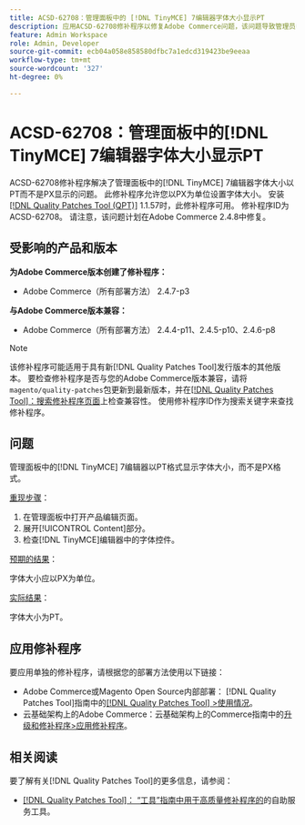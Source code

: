 ```yaml
---
title: ACSD-62708：管理面板中的 [!DNL TinyMCE] 7编辑器字体大小显示PT
description: 应用ACSD-62708修补程序以修复Adobe Commerce问题，该问题导致管理员中的 [!DNL TinyMCE] 7编辑器字体大小显示为PT，而不是PX。 现在，您还可以以PX而不是PT设置字体大小。
feature: Admin Workspace
role: Admin, Developer
source-git-commit: ecb04a058e858580dfbc7a1edcd319423be9eeaa
workflow-type: tm+mt
source-wordcount: '327'
ht-degree: 0%

---
```



# ACSD-62708：管理面板中的[!DNL TinyMCE] 7编辑器字体大小显示PT

ACSD-62708修补程序解决了管理面板中的[!DNL TinyMCE] 7编辑器字体大小以PT而不是PX显示的问题。 此修补程序允许您以PX为单位设置字体大小。 安装[[!DNL Quality Patches Tool (QPT)]](/help/tools/quality-patches-tool/quality-patches-tool-to-self-serve-quality-patches.md) 1.1.57时，此修补程序可用。 修补程序ID为ACSD-62708。 请注意，该问题计划在Adobe Commerce 2.4.8中修复。

## 受影响的产品和版本

**为Adobe Commerce版本创建了修补程序：**

* Adobe Commerce（所有部署方法） 2.4.7-p3

**与Adobe Commerce版本兼容：**

* Adobe Commerce（所有部署方法） 2.4.4-p11、2.4.5-p10、2.4.6-p8

>[!NOTE]
>
>该修补程序可能适用于具有新[!DNL Quality Patches Tool]发行版本的其他版本。 要检查修补程序是否与您的Adobe Commerce版本兼容，请将`magento/quality-patches`包更新到最新版本，并在[[!DNL Quality Patches Tool]：搜索修补程序页面](https://experienceleague.adobe.com/tools/commerce-quality-patches/index.html)上检查兼容性。 使用修补程序ID作为搜索关键字来查找修补程序。

## 问题

管理面板中的[!DNL TinyMCE] 7编辑器以PT格式显示字体大小，而不是PX格式。

<u>重现步骤</u>：

1. 在管理面板中打开产品编辑页面。
1. 展开[!UICONTROL Content]部分。
1. 检查[!DNL TinyMCE]编辑器中的字体控件。

<u>预期的结果</u>：

字体大小应以PX为单位。

<u>实际结果</u>：

字体大小为PT。

## 应用修补程序

要应用单独的修补程序，请根据您的部署方法使用以下链接：

* Adobe Commerce或Magento Open Source内部部署： [!DNL Quality Patches Tool]指南中的[[!DNL Quality Patches Tool] >使用情况](/help/tools/quality-patches-tool/usage.md)。
* 云基础架构上的Adobe Commerce：云基础架构上的Commerce指南中的[升级和修补程序>应用修补程序](https://experienceleague.adobe.com/docs/commerce-cloud-service/user-guide/develop/upgrade/apply-patches.html)。

## 相关阅读

要了解有关[!DNL Quality Patches Tool]的更多信息，请参阅：

* [[!DNL Quality Patches Tool]： “工具”指南中用于高质量修补程序的](/help/tools/quality-patches-tool/quality-patches-tool-to-self-serve-quality-patches.md)的自助服务工具。
